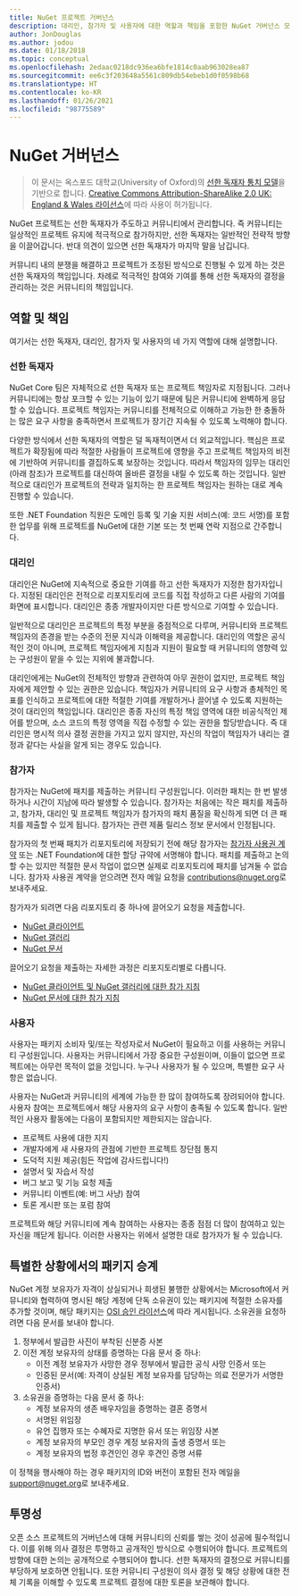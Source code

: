 ```yaml
---
title: NuGet 프로젝트 거버넌스
description: 대리인, 참가자 및 사용자에 대한 역할과 책임을 포함한 NuGet 거버넌스 모델입니다.
author: JonDouglas
ms.author: jodou
ms.date: 01/18/2018
ms.topic: conceptual
ms.openlocfilehash: 2edaac0218dc936ea6bfe1814c0aab963028ea87
ms.sourcegitcommit: ee6c3f203648a5561c809db54ebeb1d0f0598b68
ms.translationtype: HT
ms.contentlocale: ko-KR
ms.lasthandoff: 01/26/2021
ms.locfileid: "98775589"
---
```

# <a name="nuget-governance"></a>NuGet 거버넌스

> 이 문서는 옥스포드 대학교(University of Oxford)의 [선한 독재자 통치 모델](http://www.oss-watch.ac.uk/resources/benevolentdictatorgovernancemodel)을 기반으로 합니다. [Creative Commons Attribution-ShareAlike 2.0 UK: England & Wales 라이선스](http://creativecommons.org/licenses/by-sa/2.0/uk/)에 따라 사용이 허가됩니다.

NuGet 프로젝트는 선한 독재자가 주도하고 커뮤니티에서 관리합니다. 즉 커뮤니티는 일상적인 프로젝트 유지에 적극적으로 참가하지만, 선한 독재자는 일반적인 전략적 방향을 이끌어갑니다. 반대 의견이 있으면 선한 독재자가 마지막 말을 남깁니다.

커뮤니티 내의 분쟁을 해결하고 프로젝트가 조정된 방식으로 진행될 수 있게 하는 것은 선한 독재자의 책임입니다. 차례로 적극적인 참여와 기여를 통해 선한 독재자의 결정을 관리하는 것은 커뮤니티의 책임입니다.

## <a name="roles-and-responsibilities"></a>역할 및 책임

여기서는 선한 독재자, 대리인, 참가자 및 사용자의 네 가지 역할에 대해 설명합니다.

### <a name="benevolent-dictator"></a>선한 독재자

NuGet Core 팀은 자체적으로 선한 독재자 또는 프로젝트 책임자로 지정됩니다. 그러나 커뮤니티에는 항상 포크할 수 있는 기능이 있기 때문에 팀은 커뮤니티에 완벽하게 응답할 수 있습니다. 프로젝트 책임자는 커뮤니티를 전체적으로 이해하고 가능한 한 충돌하는 많은 요구 사항을 충족하면서 프로젝트가 장기간 지속될 수 있도록 노력해야 합니다.

다양한 방식에서 선한 독재자의 역할은 덜 독재적이면서 더 외교적입니다. 핵심은 프로젝트가 확장됨에 따라 적절한 사람들이 프로젝트에 영향을 주고 프로젝트 책임자의 비전에 기반하여 커뮤니티를 결집하도록 보장하는 것입니다. 따라서 책임자의 임무는 대리인(아래 참조)가 프로젝트를 대신하여 올바른 결정을 내릴 수 있도록 하는 것입니다. 일반적으로 대리인가 프로젝트의 전략과 일치하는 한 프로젝트 책임자는 원하는 대로 계속 진행할 수 있습니다.

또한 .NET Foundation 직원은 도메인 등록 및 기술 지원 서비스(예: 코드 서명)를 포함한 업무를 위해 프로젝트를 NuGet에 대한 기본 또는 첫 번째 연락 지점으로 간주합니다.

### <a name="committers"></a>대리인

대리인은 NuGet에 지속적으로 중요한 기여를 하고 선한 독재자가 지정한 참가자입니다. 지정된 대리인은 전적으로 리포지토리에 코드를 직접 작성하고 다른 사람의 기여를 화면에 표시합니다. 대리인은 종종 개발자이지만 다른 방식으로 기여할 수 있습니다.

일반적으로 대리인은 프로젝트의 특정 부분을 중점적으로 다루며, 커뮤니티와 프로젝트 책임자의 존경을 받는 수준의 전문 지식과 이해력을 제공합니다. 대리인의 역할은 공식적인 것이 아니며, 프로젝트 책임자에게 지침과 지원이 필요할 때 커뮤니티의 영향력 있는 구성원이 맡을 수 있는 지위에 불과합니다.

대리인에게는 NuGet의 전체적인 방향과 관련하여 아무 권한이 없지만, 프로젝트 책임자에게 제안할 수 있는 권한은 있습니다. 책임자가 커뮤니티의 요구 사항과 총체적인 목표를 인식하고 프로젝트에 대한 적절한 기여를 개발하거나 끌어낼 수 있도록 지원하는 것이 대리인의 책임입니다. 대리인은 종종 자신의 특정 책임 영역에 대한 비공식적인 제어를 받으며, 소스 코드의 특정 영역을 직접 수정할 수 있는 권한을 할당받습니다. 즉 대리인은 명시적 의사 결정 권한을 가지고 있지 않지만, 자신의 작업이 책임자가 내리는 결정과 같다는 사실을 알게 되는 경우도 있습니다.

### <a name="contributors"></a>참가자

참가자는 NuGet에 패치를 제출하는 커뮤니티 구성원입니다. 이러한 패치는 한 번 발생하거나 시간이 지남에 따라 발생할 수 있습니다. 참가자는 처음에는 작은 패치를 제출하고, 참가자, 대리인 및 프로젝트 책임자가 참가자의 패치 품질을 확신하게 되면 더 큰 패치를 제출할 수 있게 됩니다. 참가자는 관련 제품 릴리스 정보 문서에서 인정됩니다.

참가자의 첫 번째 패치가 리포지토리에 저장되기 전에 해당 참가자는 [참가자 사용권 계약](http://en.wikipedia.org/wiki/Contributor_License_Agreement) 또는 .NET Foundation에 대한 할당 규약에 서명해야 합니다. 패치를 제출하고 논의할 수는 있지만 적절한 문서 작업이 없으면 실제로 리포지토리에 패치를 남겨둘 수 없습니다. 참가자 사용권 계약을 얻으려면 전자 메일 요청을 [contributions@nuget.org](mailto:contributions@nuget.org)로 보내주세요.

참가자가 되려면 다음 리포지토리 중 하나에 끌어오기 요청을 제출합니다.

- [NuGet 클라이언트](https://github.com/NuGet/NuGet.Client)
- [NuGet 갤러리](https://github.com/nuget/nugetgallery)
- [NuGet 문서](https://github.com/nuget/nugetdocs)

끌어오기 요청을 제출하는 자세한 과정은 리포지토리별로 다릅니다.

- [NuGet 클라이언트 및 NuGet 갤러리에 대한 참가 지침](https://github.com/NuGet/Home/wiki/Contributing-to-NuGet)
- [NuGet 문서에 대한 참가 지침](https://github.com/NuGet/NuGetDocs/wiki/Contributing-to-NuGet-Documentation)

### <a name="users"></a>사용자

사용자는 패키지 소비자 및/또는 작성자로서 NuGet이 필요하고 이를 사용하는 커뮤니티 구성원입니다. 사용자는 커뮤니티에서 가장 중요한 구성원이며, 이들이 없으면 프로젝트에는 아무런 목적이 없을 것입니다. 누구나 사용자가 될 수 있으며, 특별한 요구 사항은 없습니다.

사용자는 NuGet과 커뮤니티의 세계에 가능한 한 많이 참여하도록 장려되어야 합니다. 사용자 참여는 프로젝트에서 해당 사용자의 요구 사항이 충족될 수 있도록 합니다. 일반적인 사용자 활동에는 다음이 포함되지만 제한되지는 않습니다.

- 프로젝트 사용에 대한 지지
- 개발자에게 새 사용자의 관점에 기반한 프로젝트 장단점 통지
- 도덕적 지원 제공(힘든 작업에 감사드립니다!)
- 설명서 및 자습서 작성
- 버그 보고 및 기능 요청 제출
- 커뮤니티 이벤트(예: 버그 사냥) 참여
- 토론 게시판 또는 포럼 참여

프로젝트와 해당 커뮤니티에 계속 참여하는 사용자는 종종 점점 더 많이 참여하고 있는 자신을 깨닫게 됩니다. 이러한 사용자는 위에서 설명한 대로 참가자가 될 수 있습니다.

## <a name="package-succession-under-special-circumstances"></a>특별한 상황에서의 패키지 승계

NuGet 계정 보유자가 자격이 상실되거나 희생된 불행한 상황에서는 Microsoft에서 커뮤니티와 협력하여 명시된 해당 계정에 단독 소유권이 있는 패키지에 적절한 소유자를 추가할 것이며, 해당 패키지는 [OSI 승인 라이선스](https://opensource.org/licenses/alphabetical)에 따라 게시됩니다. 소유권을 요청하려면 다음 문서를 보내야 합니다.

1. 정부에서 발급한 사진이 부착된 신분증 사본
1. 이전 계정 보유자의 상태를 증명하는 다음 문서 중 하나: 
    - 이전 계정 보유자가 사망한 경우 정부에서 발급한 공식 사망 인증서 또는
    - 인증된 문서(예: 자격이 상실된 계정 보유자를 담당하는 의료 전문가가 서명한 인증서)
1. 소유권을 증명하는 다음 문서 중 하나: 
    - 계정 보유자의 생존 배우자임을 증명하는 결혼 증명서
    - 서명된 위임장
    - 유언 집행자 또는 수혜자로 지명한 유서 또는 위임장 사본
    - 계정 보유자의 부모인 경우 계정 보유자의 출생 증명서 또는
    - 계정 보유자의 법정 후견인인 경우 후견인 증명 서류

이 정책을 행사해야 하는 경우 패키지의 ID와 버전이 포함된 전자 메일을 [support@nuget.org](mailto:support@nuget.org)로 보내주세요.

## <a name="transparency"></a>투명성

오픈 소스 프로젝트의 거버넌스에 대해 커뮤니티의 신뢰를 쌓는 것이 성공에 필수적입니다. 이를 위해 의사 결정은 투명하고 공개적인 방식으로 수행되어야 합니다. 프로젝트의 방향에 대한 논의는 공개적으로 수행되어야 합니다. 선한 독재자의 결정으로 커뮤니티를 부당하게 보호하면 안됩니다. 또한 커뮤니티 구성원이 의사 결정 및 해당 상황에 대한 전체 기록을 이해할 수 있도록 프로젝트 결정에 대한 토론을 보관해야 합니다.
